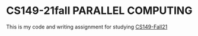 # CS149-21fall PARALLEL COMPUTING
This is my code and writing assignment for studying [ CS149-Fall21 ]( https://gfxcourses.stanford.edu/cs149/fall21/lecture/ )